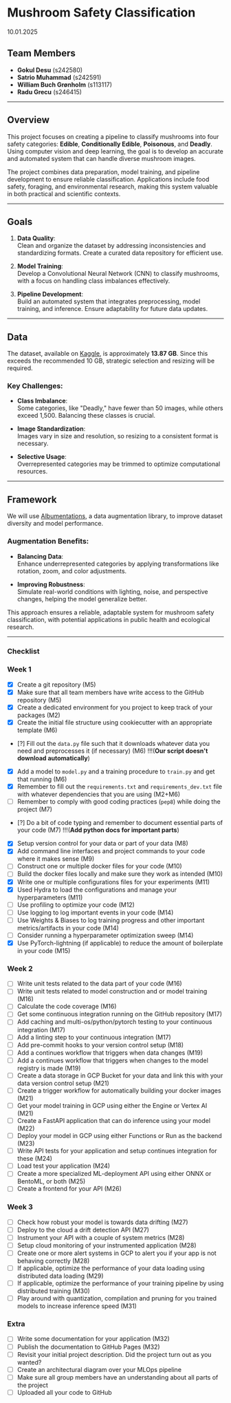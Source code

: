 # Mushroom Safety Classification
10.01.2025

## Team Members

- **Gokul Desu** (s242580)  
- **Satrio Muhammad** (s242591)  
- **William Buch Grønholm** (s113117)  
- **Radu Grecu** (s246415)

---

## Overview

This project focuses on creating a pipeline to classify mushrooms into four safety categories: **Edible**, **Conditionally Edible**, **Poisonous**, and **Deadly**. Using computer vision and deep learning, the goal is to develop an accurate and automated system that can handle diverse mushroom images.

The project combines data preparation, model training, and pipeline development to ensure reliable classification. Applications include food safety, foraging, and environmental research, making this system valuable in both practical and scientific contexts.

---

## Goals

1. **Data Quality**:  
   Clean and organize the dataset by addressing inconsistencies and standardizing formats. Create a curated data repository for efficient use.

2. **Model Training**:  
   Develop a Convolutional Neural Network (CNN) to classify mushrooms, with a focus on handling class imbalances effectively.

3. **Pipeline Development**:  
   Build an automated system that integrates preprocessing, model training, and inference. Ensure adaptability for future data updates.

---

## Data

The dataset, available on [Kaggle](https://www.kaggle.com/datasets/zedsden/mushroom-classification-dataset/data), is approximately **13.87 GB**. Since this exceeds the recommended 10 GB, strategic selection and resizing will be required. 

### Key Challenges:
- **Class Imbalance**:  
  Some categories, like "Deadly," have fewer than 50 images, while others exceed 1,500. Balancing these classes is crucial.

- **Image Standardization**:  
  Images vary in size and resolution, so resizing to a consistent format is necessary.

- **Selective Usage**:  
  Overrepresented categories may be trimmed to optimize computational resources.

---

## Framework

We will use [Albumentations](https://albumentations.ai/), a data augmentation library, to improve dataset diversity and model performance. 

### Augmentation Benefits:
- **Balancing Data**:  
  Enhance underrepresented categories by applying transformations like rotation, zoom, and color adjustments.

- **Improving Robustness**:  
  Simulate real-world conditions with lighting, noise, and perspective changes, helping the model generalize better.

This approach ensures a reliable, adaptable system for mushroom safety classification, with potential applications in public health and ecological research.

---

### Checklist

### Week 1

* [x] Create a git repository (M5)
* [x] Make sure that all team members have write access to the GitHub repository (M5)
* [x] Create a dedicated environment for you project to keep track of your packages (M2)
* [x] Create the initial file structure using cookiecutter with an appropriate template (M6)
* [?] Fill out the `data.py` file such that it downloads whatever data you need and preprocesses it (if necessary) (M6) !!!(**Our script doesn't download automatically**)
* [x] Add a model to `model.py` and a training procedure to `train.py` and get that running (M6)
* [x] Remember to fill out the `requirements.txt` and `requirements_dev.txt` file with whatever dependencies that you
    are using (M2+M6)
* [ ] Remember to comply with good coding practices (`pep8`) while doing the project (M7)
* [?] Do a bit of code typing and remember to document essential parts of your code (M7) !!!(**Add python docs for important parts**)
* [x] Setup version control for your data or part of your data (M8)
* [x] Add command line interfaces and project commands to your code where it makes sense (M9)
* [ ] Construct one or multiple docker files for your code (M10)
* [ ] Build the docker files locally and make sure they work as intended (M10)
* [x] Write one or multiple configurations files for your experiments (M11)
* [x] Used Hydra to load the configurations and manage your hyperparameters (M11)
* [ ] Use profiling to optimize your code (M12)
* [ ] Use logging to log important events in your code (M14)
* [ ] Use Weights & Biases to log training progress and other important metrics/artifacts in your code (M14)
* [ ] Consider running a hyperparameter optimization sweep (M14)
* [x] Use PyTorch-lightning (if applicable) to reduce the amount of boilerplate in your code (M15)

### Week 2

* [ ] Write unit tests related to the data part of your code (M16)
* [ ] Write unit tests related to model construction and or model training (M16)
* [ ] Calculate the code coverage (M16)
* [ ] Get some continuous integration running on the GitHub repository (M17)
* [ ] Add caching and multi-os/python/pytorch testing to your continuous integration (M17)
* [ ] Add a linting step to your continuous integration (M17)
* [ ] Add pre-commit hooks to your version control setup (M18)
* [ ] Add a continues workflow that triggers when data changes (M19)
* [ ] Add a continues workflow that triggers when changes to the model registry is made (M19)
* [ ] Create a data storage in GCP Bucket for your data and link this with your data version control setup (M21)
* [ ] Create a trigger workflow for automatically building your docker images (M21)
* [ ] Get your model training in GCP using either the Engine or Vertex AI (M21)
* [ ] Create a FastAPI application that can do inference using your model (M22)
* [ ] Deploy your model in GCP using either Functions or Run as the backend (M23)
* [ ] Write API tests for your application and setup continues integration for these (M24)
* [ ] Load test your application (M24)
* [ ] Create a more specialized ML-deployment API using either ONNX or BentoML, or both (M25)
* [ ] Create a frontend for your API (M26)

### Week 3

* [ ] Check how robust your model is towards data drifting (M27)
* [ ] Deploy to the cloud a drift detection API (M27)
* [ ] Instrument your API with a couple of system metrics (M28)
* [ ] Setup cloud monitoring of your instrumented application (M28)
* [ ] Create one or more alert systems in GCP to alert you if your app is not behaving correctly (M28)
* [ ] If applicable, optimize the performance of your data loading using distributed data loading (M29)
* [ ] If applicable, optimize the performance of your training pipeline by using distributed training (M30)
* [ ] Play around with quantization, compilation and pruning for you trained models to increase inference speed (M31)

### Extra

* [ ] Write some documentation for your application (M32)
* [ ] Publish the documentation to GitHub Pages (M32)
* [ ] Revisit your initial project description. Did the project turn out as you wanted?
* [ ] Create an architectural diagram over your MLOps pipeline
* [ ] Make sure all group members have an understanding about all parts of the project
* [ ] Uploaded all your code to GitHub
